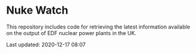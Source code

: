 # Nuke Watch

This repository includes code for retrieving the latest information available on the output of EDF nuclear power plants in the UK.

Last updated: 2020-12-17 08:07